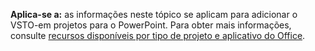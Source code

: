   **Aplica-se a:** as informações neste tópico se aplicam para adicionar o VSTO\-em projetos para o PowerPoint. Para obter mais informações, consulte [recursos disponíveis por tipo de projeto e aplicativo do Office](../../vsto/features-available-by-office-application-and-project-type.md).

  